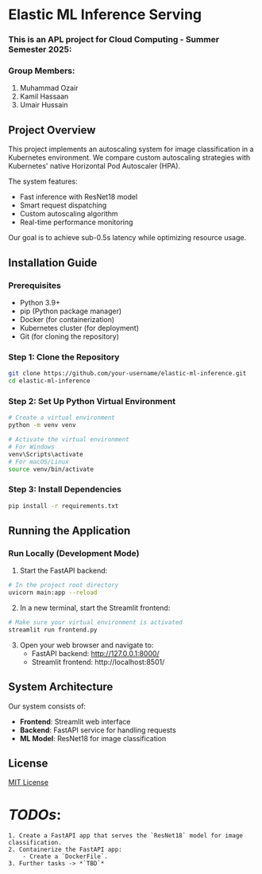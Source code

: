 # Elastic ML Inference Serving

### This is an APL project for Cloud Computing - Summer Semester 2025:

### Group Members:
1. Muhammad Ozair
2. Kamil Hassaan
3. Umair Hussain

## Project Overview

This project implements an autoscaling system for image classification in a Kubernetes environment. We compare custom autoscaling strategies with Kubernetes' native Horizontal Pod Autoscaler (HPA).

The system features:
- Fast inference with ResNet18 model
- Smart request dispatching
- Custom autoscaling algorithm
- Real-time performance monitoring

Our goal is to achieve sub-0.5s latency while optimizing resource usage.

## Installation Guide

### Prerequisites

- Python 3.9+ 
- pip (Python package manager)
- Docker (for containerization)
- Kubernetes cluster (for deployment)
- Git (for cloning the repository)

### Step 1: Clone the Repository

```bash
git clone https://github.com/your-username/elastic-ml-inference.git
cd elastic-ml-inference
```

### Step 2: Set Up Python Virtual Environment

```bash
# Create a virtual environment
python -m venv venv

# Activate the virtual environment
# For Windows
venv\Scripts\activate
# For macOS/Linux
source venv/bin/activate
```

### Step 3: Install Dependencies

```bash
pip install -r requirements.txt
```

## Running the Application

### Run Locally (Development Mode)

1. Start the FastAPI backend:

```bash
# In the project root directory
uvicorn main:app --reload
```

2. In a new terminal, start the Streamlit frontend:

```bash
# Make sure your virtual environment is activated
streamlit run frontend.py
```

3. Open your web browser and navigate to:
   - FastAPI backend: http://127.0.0.1:8000/
   - Streamlit frontend: http://localhost:8501/

## System Architecture

Our system consists of:
- **Frontend**: Streamlit web interface
- **Backend**: FastAPI service for handling requests
- **ML Model**: ResNet18 for image classification

## License

[MIT License](LICENSE)    

# *TODOs*:
    1. Create a FastAPI app that serves the `ResNet18` model for image classification.
    2. Containerize the FastAPI app:
        - Create a `DockerFile`.
    3. Further tasks -> *`TBD`*
        